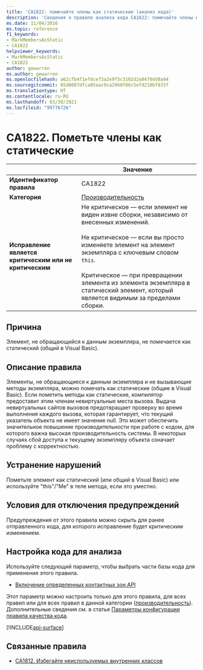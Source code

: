 ```yaml
---
title: 'CA1822: помечайте члены как статические (анализ кода)'
description: 'Сведения о правиле анализа кода CA1822: помечайте члены как статические'
ms.date: 11/04/2016
ms.topic: reference
f1_keywords:
- MarkMembersAsStatic
- CA1822
helpviewer_keywords:
- MarkMembersAsStatic
- CA1822
author: gewarren
ms.author: gewarren
ms.openlocfilehash: a62cfb4f1efdce73a2e9f5c3102d2a0470dd8a94
ms.sourcegitcommit: 05d0087dfca85aac9ca2960f86c5efd218bf833f
ms.translationtype: HT
ms.contentlocale: ru-RU
ms.lasthandoff: 03/30/2021
ms.locfileid: "99776726"
---
```

# <a name="ca1822-mark-members-as-static"></a>CA1822. Пометьте члены как статические

| | Значение |
|-|-|
| **Идентификатор правила** |CA1822|
| **Категория** |[Производительность](performance-warnings.md)|
| **Исправление является критическим или не критическим** |Не критическое — если элемент не виден извне сборки, независимо от внесенных изменений.<br /><br />Не критическое — если вы просто изменяете элемент на элемент экземпляра с ключевым словом `this`.<br/><br/>Критическое — при превращении элемента из элемента экземпляра в статический элемент, который является видимым за пределами сборки.|

## <a name="cause"></a>Причина

Элемент, не обращающийся к данным экземпляра, не помечается как статический (общий в Visual Basic).

## <a name="rule-description"></a>Описание правила

Элементы, не обращающиеся к данным экземпляра и не вызывающие методы экземпляра, можно помечать как статические (общие в Visual Basic). Если пометить методы как статические, компилятор предоставит этим членам невиртуальные места вызова. Выдача невиртуальных сайтов вызовов предотвращает проверку во время выполнения каждого вызова, которая гарантирует, что текущий указатель объекта не имеет значение null. Это может обеспечить значительное повышение производительности при работе с кодом, для которого важна высокая производительность системы. В некоторых случаях сбой доступа к текущему экземпляру объекта означает проблему с корректностью.

## <a name="how-to-fix-violations"></a>Устранение нарушений

Пометьте элемент как статический (или общий в Visual Basic) или используйте "this"/"Me" в теле метода, если это уместно.

## <a name="when-to-suppress-warnings"></a>Условия для отключения предупреждений

Предупреждения от этого правила можно скрыть для ранее отправленного кода, для которого исправление будет критическим изменением.

## <a name="configure-code-to-analyze"></a>Настройка кода для анализа

Используйте следующий параметр, чтобы выбрать части базы кода для применения этого правила.

- [Включение определенных контактных зон API](#include-specific-api-surfaces)

Этот параметр можно настроить только для этого правила, для всех правил или для всех правил в данной категории ([производительность](performance-warnings.md)). Дополнительные сведения см. в статье [Параметры конфигурации правила качества кода](../code-quality-rule-options.md).

[!INCLUDE[api-surface](~/includes/code-analysis/api-surface.md)]

## <a name="related-rules"></a>Связанные правила

- [CA1812. Избегайте неиспользуемых внутренних классов](ca1812.md)
